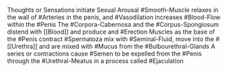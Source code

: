 Thoughts or Sensations initiate Sexual Arousal
	#Smooth-Muscle relaxes in the wall of #Arteries in the penis, and #Vasodilation increases #Blood-Flow within the #Penis
	The #Corpora-Cabernosa and the #Corpus-Spongiosum distend with [[Blood]] and produce and #Erection 
	Muscles as the base of the #Penis contract
		#Spermatoza mix with #Seminal-Fluid, move into the #[[Urethra]] and are mixed with #Mucus from the #Bulbourethral-Glands 
	A series or contractions cause #Semen to be expelled from the #Penis through the #Urethral-Meatus in a process called #Ejaculation